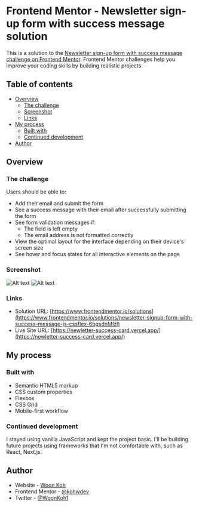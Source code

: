 # Frontend Mentor - Newsletter sign-up form with success message solution

This is a solution to the [Newsletter sign-up form with success message challenge on Frontend Mentor](https://www.frontendmentor.io/challenges/newsletter-signup-form-with-success-message-3FC1AZbNrv). Frontend Mentor challenges help you improve your coding skills by building realistic projects.

## Table of contents

- [Overview](#overview)
  - [The challenge](#the-challenge)
  - [Screenshot](#screenshot)
  - [Links](#links)
- [My process](#my-process)
  - [Built with](#built-with)
  - [Continued development](#continued-development)
- [Author](#author)

## Overview

### The challenge

Users should be able to:

- Add their email and submit the form
- See a success message with their email after successfully submitting the form
- See form validation messages if:
  - The field is left empty
  - The email address is not formatted correctly
- View the optimal layout for the interface depending on their device's screen size
- See hover and focus states for all interactive elements on the page

### Screenshot

![Alt text](<Screenshot 2023-10-11 at 4.02.01 PM.png>)
![Alt text](<Screenshot 2023-10-11 at 4.03.29 PM.png>)

### Links

- Solution URL: [https://www.frontendmentor.io/solutions](https://www.frontendmentor.io/solutions/newsletter-signup-form-with-success-message-js-cssflex-6bgsdnMIzl)
- Live Site URL: [https://newletter-success-card.vercel.app/](https://newletter-success-card.vercel.app/)

## My process

### Built with

- Semantic HTML5 markup
- CSS custom properties
- Flexbox
- CSS Grid
- Mobile-first workflow

### Continued development

I stayed using vanilla JavaScript and kept the project basic. I'll be building future projects using frameworks that I'm not comfortable with, such as React, Next.js.

## Author

- Website - [Woon Koh](https://github.com/kohwdev)
- Frontend Mentor - [@kohwdev](https://www.frontendmentor.io/profile/kohwdev)
- Twitter - [@WoonKoh1](https://www.twitter.com/woonkoh1)
